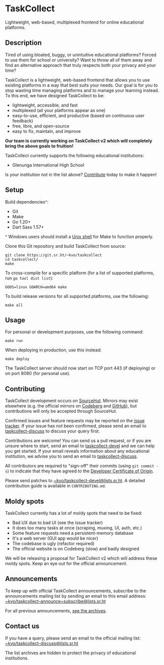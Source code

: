 # TaskCollect
Lightweight, web-based, multiplexed frontend for online educational platforms. 

## Description

Tired of using bloated, buggy, or unintuitive educational platforms? Forced to use them for school or university? Want to throw all of them away and find an alternative approach that truly respects both your privacy and your time?

TaskCollect is a lightweight, web-based frontend that allows you to use existing platforms in a way that best suits your needs. Our goal is for you to stop wasting time managing platforms and to manage your learning instead. To this end, we have designed TaskCollect to be:

  - lightweight, accessible, and fast
  - multiplexed (all your platforms appear as one)
  - easy-to-use, efficient, and productive (based on continuous user feedback)
  - free, libre, and open-source
  - easy to fix, maintain, and improve

**Our team is currently working on TaskCollect v2 which will completely bring the above goals to fruition!**

TaskCollect currently supports the following educational institutions:

  - Glenunga International High School

Is your institution not in the list above? [Contribute][5] today to make it happen!

## Setup

Build dependencies^:
  * Git
  * Make
  * Go 1.20+
  * Dart Sass 1.57+

^ Windows users should install a [Unix shell][9] for Make to function properly.

Clone this Git repository and build TaskCollect from source:

```
git clone https://git.sr.ht/~kvo/taskcollect
cd taskcollect/
make
```

To cross-compile for a specific platform (for a list of supported platforms, run `go tool dist list`):

```
GOOS=linux GOARCH=amd64 make
```

To build release versions for all supported platforms, use the following:

```
make all
```

## Usage

For personal or development purposes, use the following command:

```
make run
```

When deploying in production, use this instead:

```
make deploy
```

The TaskCollect server should now start on TCP port 443 (if deploying) or on port 8080 (for personal use).

## Contributing

TaskCollect development occurs on [SourceHut][1]. Mirrors may exist elsewhere (e.g. the official mirrors on [Codeberg][2] and [GitHub][3]), but contributions will only be accepted through SourceHut.

Confirmed issues and feature requests may be reported on the [issue tracker][4]. If your issue has not been confirmed, please send an email to [taskcollect-discuss][5] to discuss your query first.

Contributions are welcome! You can send us a pull request, or if you are unsure where to start, send an email to [taskcollect-devel][6] and we can help you get started. If your email reveals information about any educational institution, we advise you to send an email to [taskcollect-discuss][5].

All contributors are required to "sign-off" their commits (using `git commit -s`) to indicate that they have agreed to the [Developer Certificate of Origin][8].

Please send patches to <~kvo/taskcollect-devel@lists.sr.ht>. A detailed contribution guide is available in `CONTRIBUTING.md`.

## Moldy spots

TaskCollect currently has a lot of moldy spots that need to be fixed:
  * Bad UX due to bad UI (see the issue tracker)
  * It does too many tasks at once (scraping, muxing, UI, auth, etc.)
  * Some feature requests need a persistent-memory database
  * It's a web server (GUI app would be nicer)
  * The codebase is ugly (refactor required)
  * The official website is on Codeberg (slow) and badly designed

We will be releasing a proposal for TaskCollect v2 which will address these moldy spots. Keep an eye out for the official announcement.

## Announcements

To keep up with official TaskCollect announcements, subscribe to the announcements mailing list by sending an email to this email address: <~kvo/taskcollect-announce+subscribe@lists.sr.ht>

For all previous announcements, [see the archives][7].

## Contact us

If you have a query, please send an email to the official mailing list: <~kvo/taskcollect-discuss@lists.sr.ht>

The list archives are hidden to protect the privacy of educational institutions.


[1]: https://sr.ht/~kvo/taskcollect
[2]: https://codeberg.org/kvo/taskcollect
[3]: https://github.com/tacodevs/taskcollect
[4]: https://todo.sr.ht/~kvo/taskcollect
[5]: mailto:~kvo/taskcollect-discuss@lists.sr.ht
[6]: mailto:~kvo/taskcollect-devel@lists.sr.ht
[7]: https://lists.sr.ht/~kvo/taskcollect-announce
[8]: https://developercertificate.org/
[9]: https://kvo.envs.net/tutorials/win11unix.html
